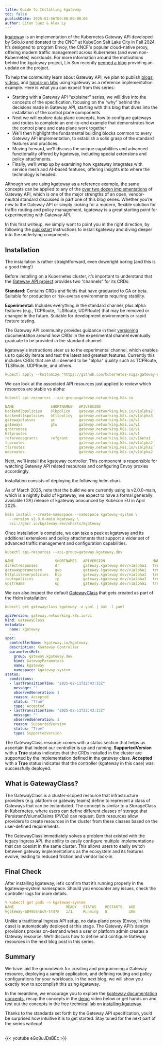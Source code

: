 ```yaml
---
title: Guide to Installing kgateway
toc: false
publishDate: 2025-03-06T00:00:00-00:00
author: Eitan Suez & Alex Ly 
---
```


[kgateway](https://kgateway.dev/) is an implementation of the Kubernetes Gateway API developed by Solo.io and donated to the CNCF at KubeCon Salt Lake City in Fall 2024. It’s designed to program Envoy, the CNCF's popular cloud-native proxy, offering modern traffic management across Kubernetes (and even non-Kubernetes) workloads. For more information around the motivations behind the kgateway project, Lin Sun recently [penned a blog](https://kgateway.dev/blog/advancing-open-source-gateways/) providing an update on the project.

To help the community learn about Gateway API, we plan to publish [blogs](http://kgateway.dev/blog), [videos](https://kgateway.dev/resources/videos/), and [hands-on labs](https://kgateway.dev/resources/labs/) using kgateway as a reference implementation example. Here is what you can expect from this series:

* Starting with a Gateway API “explainer” series, we will dive into the concepts of the specification, focusing on the “why” behind the decisions made in Gateway API, starting with this blog that dives into the installation of the control plane components
* Next we will explore data plane concepts, how to configure gateways and routes to complete an end-to-end example that demonstrates how the control plane and data plane work together
* We’ll then highlight the fundamental building blocks common to every Gateway API implementation, to establish a solid grasp of the standard features and practices.
* Moving forward, we’ll discuss the unique capabilities and advanced functionality offered by kgateway, including special extensions and policy attachments.
* Finally, we’ll wrap up by examining how kgateway integrates with service mesh and AI-based features, offering insights into where the technology is headed.

Although we are using kgateway as a reference example, the same concepts can be applied to any of the [over two dozen implementations](https://gateway-api.sigs.k8s.io/implementations/) of Gateway API, which is one of the major strengths of an open, vendor-neutral standard discussed in part one of this blog series. Whether you’re new to the Gateway API or simply looking for a modern, flexible solution for traffic routing and policy management, kgateway is a great starting point for experimenting with Gateway API.

In this first writeup, we simply want to point you in the right direction, by following the [quickstart](https://kgateway.dev/docs/quickstart/) instructions to install kgateway and diving deeper into the underlying components

## Installation

The installation is rather straightforward, even downright boring (and this is a good thing!)

Before installing on a Kubernetes cluster, it’s important to understand that the [Gateway API project](https://gateway-api.sigs.k8s.io/guides/?h=experimental#installing-gateway-api) provides two “channels” for its CRDs:

**Standard:** Contains CRDs and fields that have graduated to GA or beta. Suitable for production or risk-averse environments requiring stability.

**Experimental:** Includes everything in the standard channel, plus alpha features (e.g., TCPRoute, TLSRoute, UDPRoute) that may be removed or changed in the future. Suitable for development environments or rapid feature testing.

The Gateway API community provides guidance in their [versioning](https://gateway-api.sigs.k8s.io/concepts/versioning/) documentation around how CRDs in the experimental channel eventually graduate to be provided in the standard channel.

kgateway's instructions steer us to the experimental channel, which enables us to quickly
iterate and test the latest and greatest features. Currently this includes CRDs that are still deemed to be "alpha" quality such as TCPRoute, TLSRoute, UDPRoute, and others.

```yaml
kubectl apply --kustomize "https://github.com/kubernetes-sigs/gateway-api/config/crd/experimental?ref=v1.2.1"
```

We can look at the associated API resources just applied to review which resources are stable vs alpha:

```yaml
kubectl api-resources --api-group=gateway.networking.k8s.io
```

```yaml
NAME                 SHORTNAMES   APIVERSION                           NAMESPACED   KIND
backendlbpolicies    blbpolicy    gateway.networking.k8s.io/v1alpha2   true         BackendLBPolicy
backendtlspolicies   btlspolicy   gateway.networking.k8s.io/v1alpha3   true         BackendTLSPolicy
gatewayclasses       gc           gateway.networking.k8s.io/v1         false        GatewayClass
gateways             gtw          gateway.networking.k8s.io/v1         true         Gateway
grpcroutes                        gateway.networking.k8s.io/v1         true         GRPCRoute
httproutes                        gateway.networking.k8s.io/v1         true         HTTPRoute
referencegrants      refgrant     gateway.networking.k8s.io/v1beta1    true         ReferenceGrant
tcproutes                         gateway.networking.k8s.io/v1alpha2   true         TCPRoute
tlsroutes                         gateway.networking.k8s.io/v1alpha2   true         TLSRoute
udproutes                         gateway.networking.k8s.io/v1alpha2   true         UDPRoute
```

Next, we’ll install the kgateway controller. This component is responsible for watching Gateway API related resources and configuring Envoy proxies accordingly.

Installation consists of deploying the following helm chart. 

As of March 2025, note that the build we are currently using is v2.0.0-main, which is a nightly build of kgateway, we expect to have a formal generally available (GA) release of kgateway announced by Kubecon EU in April 2025.

```yaml
helm install --create-namespace --namespace kgateway-system \
  --version v2.0.0-main kgateway \
  oci://ghcr.io/kgateway-dev/charts/kgateway
```

Once installation is complete, we can take a peek at kgateway and its additional extensions and policy attachments that support a wider set of advanced traffic management and configuration capabilities.

```yaml
kubectl api-resources --api-group=gateway.kgateway.dev
```

```yaml
NAME                   SHORTNAMES   APIVERSION                      NAMESPACED   KIND
directresponses        dr           gateway.kgateway.dev/v1alpha1   true         DirectResponse
gatewayparameters      gwp          gateway.kgateway.dev/v1alpha1   true         GatewayParameters
httplistenerpolicies   hlp          gateway.kgateway.dev/v1alpha1   true         HTTPListenerPolicy
routepolicies          rp           gateway.kgateway.dev/v1alpha1   true         RoutePolicy
upstreams              up           gateway.kgateway.dev/v1alpha1   true         Upstream
```

We can also inspect the default [GatewayClass](https://gateway-api.sigs.k8s.io/api-types/gatewayclass/) that gets created as part of the Helm installation:

```yaml
kubectl get gatewayclass kgateway -o yaml | bat -l yaml
```

```yaml
apiVersion: gateway.networking.k8s.io/v1
kind: GatewayClass
metadata:
  name: kgateway
  ...
spec:
  controllerName: kgateway.io/kgateway
  description: KGateway Controller
  parametersRef:
    group: gateway.kgateway.dev
    kind: GatewayParameters
    name: kgateway
    namespace: kgateway-system
status:
  conditions:
  - lastTransitionTime: "2025-02-11T22:43:33Z"
    message: ""
    observedGeneration: 1
    reason: Accepted
    status: "True"
    type: Accepted
  - lastTransitionTime: "2025-02-11T22:43:33Z"
    message: ""
    observedGeneration: 1
    reason: SupportedVersion
    status: "True"
    type: SupportedVersion
```

The GatewayClass resource comes with a status section that helps us ascertain that indeed our controller is up and running. **SupportedVersion** with a **True** status indicates that the CRDs installed in the cluster are supported by the implementation defined in the gateway class. **Accepted** with a **True** status indicates that the controller (kgateway in this case) was successfully deployed.

## What is GatewayClass?

The GatewayClass is a cluster-scoped resource that infrastructure providers (e.g. platform or gateway teams) define to represent a class of Gateways that can be instantiated. The concept is similar to a StorageClass in Kubernetes, where users can define different classes of storage that PersistentVolumeClaims (PVCs) can request. Both resources allow providers to create resources in the cluster from these classes based on the user-defined requirements.

The GatewayClass immediately solves a problem that existed with the legacy Ingress API, the ability to easily configure multiple implementations that can coexist in the same cluster. This allows users to easily switch between gateway implementations as the ecosystem and its features evolve, leading to reduced friction and vendor lock-in.

## Final Check

After installing kgateway, let’s confirm that it’s running properly in the kgateway-system namespace. Should you encounter any issues, check the controller logs for more details.

```yaml
% kubectl get pods -n kgateway-system
NAME                        READY   STATUS    RESTARTS   AGE
kgateway-6848684bc9-t4d78   1/1     Running   0          10m
```

Unlike a traditional Ingress API setup, no data-plane proxy (Envoy, in this case) is automatically deployed at this stage. The Gateway API’s design provisions proxies on-demand when a user or platform admin creates a Gateway resource. We’ll discuss how to define and configure Gateway resources in the next blog post in this series.

## Summary

We have laid the groundwork for creating and programming a Gateway resource, deploying a sample application, and defining routing and policy configurations for your workloads. In the next blog, we will show you exactly how to accomplish this using kgateway.

In the meantime, we encourage you to explore the [kgateway documentation concepts](https://kgateway.dev/docs/about/), recap the concepts in the [demo](https://youtu.be/eGo8uJDsBEc?si=kIqltssNdFIRIh5g) video below or get hands on and test out the concepts in the free technical lab on [installing kgateway](http://www.solo.io/resources/lab/install-kgateway-open-source-implementation-of-the-gateway-api?web&utm_source=organic&utm_medium=FY26&utm_campaign=WW_GEN_LAB_kgateway.dev&utm_content=community).

Thanks to the standards set forth by the Gateway API specification, you’d be surprised how intuitive it is to get started. 
Stay tuned for the next part of the series writeup!

<br>
{{< youtube eGo8uJDsBEc >}}